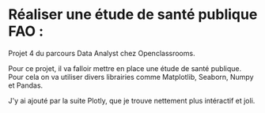 # Réaliser une étude de santé publique FAO :

Projet 4 du parcours Data Analyst chez Openclassrooms.

Pour ce projet, il va falloir mettre en place une étude de santé publique. Pour cela on va utiliser divers librairies comme Matplotlib, Seaborn, Numpy et Pandas.

J'y ai ajouté par la suite Plotly, que je trouve nettement plus intéractif et joli.
